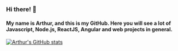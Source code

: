 ### Hi there! 👋

#### My name is Arthur, and this is my GitHub. Here you will see a lot of Javascript, Node.js, ReactJS, Angular and web projects in general.

[![Arthur's GitHub stats](https://github-readme-stats.vercel.app/api?username=ArthurSouzaC&show_icons=true&theme=dark)](https://github.com/anuraghazra/github-readme-stats)
